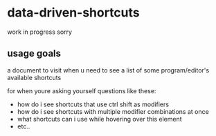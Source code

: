# data-driven-shortcuts
work in progress sorry

## usage goals
a document to visit when u need to see a list of some program/editor's available shortcuts

for when youre asking yourself questions like these:
- how do i see shortcuts that use ctrl shift as modifiers
- how do i see shortcuts with multiple modifier combinations at once
- what shortcuts can i use while hovering over this element
- etc..